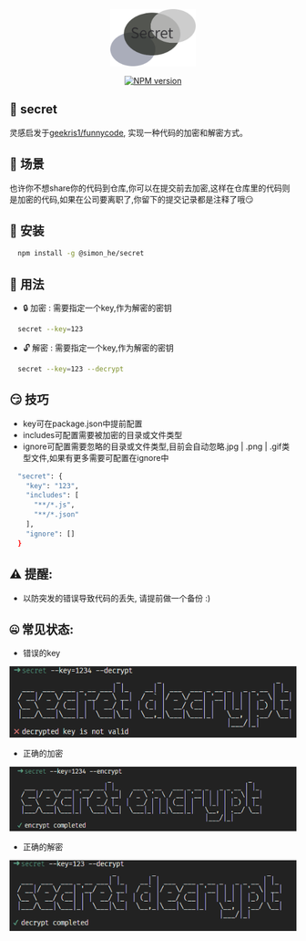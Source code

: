 <p align="center">
<img height="100" src="./assets/kv.png" alt="secret">
</p>
<p align="center"><a href="https://www.npmjs.com/package/@simon_he/secret"><img src="https://img.shields.io/npm/v/@simon_he/secret?color=3fb883&amp;label=" alt="NPM version"></a></p>

## 💭 secret
灵感启发于[geekris1/funnycode](https://github.com/geekris1/funnycode), 实现一种代码的加密和解密方式。

## 🔅 场景
也许你不想share你的代码到仓库,你可以在提交前去加密,这样在仓库里的代码则是加密的代码,如果在公司要离职了,你留下的提交记录都是注释了哦:smirk:

## 🚀 安装
```bash 
  npm install -g @simon_he/secret
```

## 🔧 用法
- 🔒  加密 : 需要指定一个key,作为解密的密钥

```bash
  secret --key=123
```

- 🔓  解密 : 需要指定一个key,作为解密的密钥

```bash
  secret --key=123 --decrypt
```

## 😏 技巧
- key可在package.json中提前配置
- includes可配置需要被加密的目录或文件类型
- ignore可配置需要忽略的目录或文件类型,目前会自动忽略.jpg | .png | .gif类型文件,如果有更多需要可配置在ignore中

```bash
  "secret": {
    "key": "123",
    "includes": [
      "**/*.js",
      "**/*.json"
    ],
    "ignore": []
  }
```

## ⚠ 提醒:
- 以防突发的错误导致代码的丢失, 请提前做一个备份 :)

## 🤐  常见状态:
- 错误的key

![img](./assets/validKey.jpg)

- 正确的加密

![img](./assets/encrypt.jpg)

- 正确的解密

![img](./assets/decrypt.jpg)

